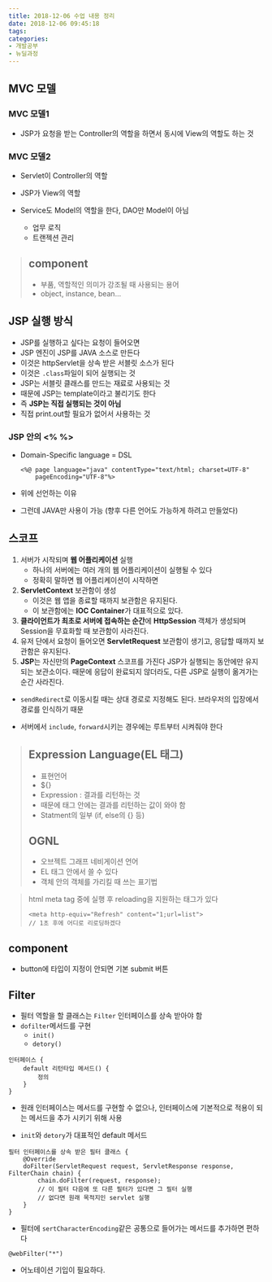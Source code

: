 ```yaml
---
title: 2018-12-06 수업 내용 정리
date: 2018-12-06 09:45:18
tags:
categories:
- 개발공부
- 뉴딜과정
---
```


## MVC 모델

### MVC 모델1

- JSP가 요청을 받는 Controller의 역할을 하면서 동시에 View의 역할도 하는 것

### MVC 모델2

- Servlet이 Controller의 역할
- JSP가 View의 역할

- Service도 Model의 역할을 한다, DAO만 Model이 아님
  - 업무 로직
  - 트랜젝션 관리

> ## component
>
> - 부품, 역할적인 의미가 강조될 때 사용되는 용어
> - object, instance, bean...

##  JSP 실행 방식

- JSP를 실행하고 싶다는 요청이 들어오면
- JSP 엔진이 JSP를 JAVA 소스로 만든다
- 이것은 httpServlet을 상속 받은 서블릿 소스가 된다 
- 이것은 `.class`파일이 되어 실행되는 것
- JSP는 서블릿 클래스를 만드는 재료로 사용되는 것
- 때문에 JSP는 template이라고 불리기도 한다
- 즉 **JSP는 직접 실행되는 것이 아님**
- 직접 print.out할 필요가 없어서 사용하는 것

### JSP 안의 <% %>

- Domain-Specific language = DSL

  ```
  <%@ page language="java" contentType="text/html; charset=UTF-8"
      pageEncoding="UTF-8"%>
  ```

- 위에 선언하는 이유

- 그런데 JAVA만 사용이 가능
  (향후 다른 언어도 가능하게 하려고 만들었다)

## 스코프

1. 서버가 시작되며 **웹 어플리케이션** 실행
   - 하나의 서버에는 여러 개의 웹 어플리케이션이 실행될 수 있다
   - 정확히 말하면 웹 어플리케이션이 시작하면
2. **ServletContext** 보관함이 생성
   - 이것은 웹 앱을 종료할 때까지 보관함은 유지된다.
   - 이 보관함에는 **IOC Container**가 대표적으로 있다.
3. **클라이언트가 최초로 서버에 접속하는 순간**에 **HttpSession** 객체가 생성되며 Session을 무효화할 때 보관함이 사라진다.
4. 유저 단에서 요청이 들어오면 **ServletRequest** 보관함이 생기고, 응답할 때까지 보관함은 유지된다.
5. **JSP**는 자신만의 **PageContext** 스코프를 가진다 JSP가 실행되는 동안에만 유지되는 보관소이다. 때문에 응답이 완료되지 않더라도, 다른 JSP로 실행이 옮겨가는 순간 사라진다.



- `sendRedirect`로 이동시킬 때는 상대 경로로 지정해도 된다. 브라우저의 입장에서 경로를 인식하기 때문

- 서버에서 `include`, `forward`시키는 경우에는 루트부터 시켜줘야 한다

> ## Expression Language(EL 태그)
>
> - 표현언어
> - ${}
> - Expression : 결과를 리턴하는 것
> - 때문에 태그 안에는 결과를 리턴하는 값이 와야 함
> - Statment의 일부 (if, else의 {} 등)
>
> ## OGNL
>
> - 오브젝트 그래프 네비게이션 언어
> - EL 태그 안에서 쓸 수 있다
> - 객체 안의 객체를 가리킬 때 쓰는 표기법

> html meta tag 중에 실행 후 reloading을 지원하는 태그가 있다
>
> ```
> <meta http-equiv="Refresh" content="1;url=list">
> // 1초 후에 어디로 리로딩하겠다
> ```

## component

- button에 타입이 지정이 안되면 기본 submit 버튼

## Filter

- 필터 역할을 할 클래스는 `Filter` 인터페이스를 상속 받아야 함
- `dofilter`메서드를 구현
  - `init()`
  - `detory()`

```
인터페이스 {
    default 리턴타입 메서드() {
        정의
    }
}
```

- 원래 인터페이스는 메서드를 구현할 수 없으나,  인터페이스에 기본적으로 적용이 되는 메서드을 추가 시키기 위해 사용

- `init`와 `detory`가 대표적인 default 메서드

```
필터 인터페이스를 상속 받은 필터 클래스 {
	@Override
	doFilter(ServletRequest request, ServletResponse response, FilterChain chain) {
		chain.doFilter(request, response);
		// 이 필터 다음에 또 다른 필터가 있다면 그 필터 실행
		// 없다면 원래 목적지인 servlet 실행
	}
}
```

- 필터에 `sertCharacterEncoding`같은 공통으로 들어가는 메서드를 추가하면 편하다

```
@webFilter("*")
```

- 어노테이션 기입이 필요하다.


